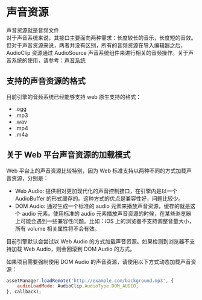 # 声音资源

声音资源就是音频文件<br>
对于声音系统来说，其接口主要面向两种需求：长度较长的音乐，长度短的音效。<br>
但对于声音资源来说，两者并没有区别，所有的音频资源在导入编辑器之后，AudioClip 资源通过 AudioSource 声音系统组件来进行相关的音频操作。关于声音系统的使用，请参考：[声音系统](../audio-system/overview.md)

## 支持的声音资源的格式

目前引擎的音频系统已经能够支持 web 原生支持的格式：
- .ogg
- .mp3
- .wav
- .mp4
- .m4a

## 关于 Web 平台声音资源的加载模式

Web 平台上的声音资源比较特别，因为 Web 标准支持以两种不同的方式加载声音资源，分别是：
- Web Audio: 提供相对更加现代化的声音控制接口，在引擎内是以一个 AudioBuffer 的形式缓存的。这种方式的优点是兼容性好，问题比较少。
- DOM Audio: 通过生成一个标准的 audio 元素来播放声音资源，缓存的就是这个 audio 元素。使用标准的 audio 元素播放声音资源的时候，在某些浏览器上可能会遇到一些兼容性问题。比如：iOS 上的浏览器不支持调整音量大小，所有 volume 相关属性将不会有效。

目前引擎默认会尝试以 Web Audio 的方式加载声音资源。如果检测到浏览器不支持加载 Web Audio，则会回滚到 DOM Audio 的方式。

如果项目需要强制使用 DOM Audio 的声音资源，请使用以下方式动态加载声音资源：
```javascript
assetManager.loadRemote('http://example.com/background.mp3', {
    audioLoadMode: AudioClip.AudioType.DOM_AUDIO,
}, callback);
```
